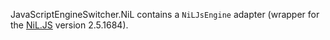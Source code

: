 JavaScriptEngineSwitcher.NiL contains a `NiLJsEngine` adapter (wrapper for the [NiL.JS](https://github.com/nilproject/NiL.JS) version 2.5.1684).